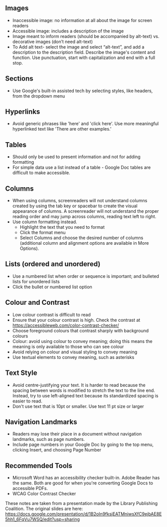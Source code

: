 ## Images
- Inaccessible image: no information at all about the image for screen readers
- Accessible image: includes a description of the image
- Image meant to inform readers (should be accompanied by alt-text) vs. decorative images (don’t need alt-text)
- To Add alt text- select the image and select “alt-text”, and add a description to the description field. Describe the image's content and function. Use punctuation, start with capitalization and end with a full stop.

## Sections
- Use Google's built-in assisted tech by selecting styles, like headers, from the dropdown menu

## Hyperlinks
- Avoid generic phrases like 'here' and 'click here'. Use more meaningful hyperlinked text like 'There are other examples.'

## Tables
- Should only be used to present information and not for adding formatting
- For simple data use a list instead of a table - Google Doc tables are difficult to make accessible.

## Columns
- When using columns, screenreaders will not understand columns created by using the tab key or spacebar to create the visual appearance of columns. A screenreader will not understand the proper reading order and may jump across columns, reading text left to right.
- Use column formatting instead. 
  - Highlight the text that you need to format
  - Click the format menu
  - Select Columns and choose the desired number of columns (additional column and alignment options are available in More Options).

## Lists (ordered and unordered)
- Use a numbered list when order or sequence is important; and bulleted lists for unordered lists
- Click the bullet or numbered list option

## Colour and Contrast
- Low colour contrast is difficult to read
- Ensure that your colour contrast is high. Check the contrast at https://accessibleweb.com/color-contrast-checker/
- Choose foreground colours that contrast sharply with background colours
- Colour: avoid using colour to convey meaning; doing this means the meaning is only available to those who can see colour
- Avoid relying on colour and visual styling to convey meaning
- Use textual elements to convey meaning, such as asterisks

## Text Style
- Avoid centre-justifying your text. It is harder to read because the spacing between words is modified to stretch the text to the line end. Instead, try to use left-aligned text because its standardized spacing is easier to read.
- Don't use text that is 10pt or smaller. Use text 11 pt size or larger

## Navigation Landmarks
- Readers may lose their place in a document without navigation landmarks, such as page numbers.
- Include page numbers in your Google Doc by going to the top menu, clicking Insert, and choosing Page Number

## Recommended Tools
- Microsoft Word has an accessibility checker built-in. Adobe Reader has the same. Both are good for when you're converting Google Docs to accessible PDFs.
- WCAG Color Contrast Checker

These notes are taken from a presentation made by the Library Publishing Coalition. The original slides are here: https://docs.google.com/presentation/d/1B2oIn9fksjEATMniwsXfC9ejbAE8E5hh1_6FqVu7WSQ/edit?usp=sharing 

